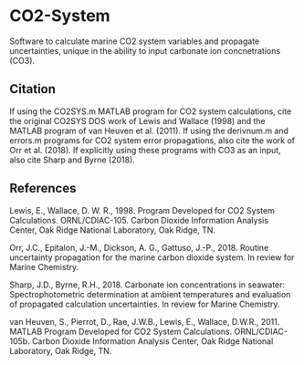 # CO2-System

Software to calculate marine CO2 system variables and propagate uncertainties, unique in the ability to input carbonate ion concnetrations (CO3).

## Citation

If using the CO2SYS.m MATLAB program for CO2 system calculations, cite the original CO2SYS DOS work of Lewis and Wallace (1998) and the MATLAB program of van Heuven et al. (2011). If using the derivnum.m and errors.m programs for CO2 system error propagations, also cite the work of Orr et al. (2018). If explicitly using these programs with CO3 as an input, also cite Sharp and Byrne (2018).

## References

Lewis, E., Wallace, D. W. R., 1998. Program Developed for CO2 System Calculations. ORNL/CDIAC-105. Carbon Dioxide Information Analysis Center, Oak Ridge National Laboratory, Oak Ridge, TN.

Orr, J.C., Epitalon, J.-M., Dickson, A. G., Gattuso, J.-P., 2018. Routine uncertainty propagation for the marine carbon dioxide system. In review for Marine Chemistry.

Sharp, J.D., Byrne, R.H., 2018. Carbonate ion concentrations in seawater: Spectrophotometric determination at ambient temperatures and evaluation of propagated calculation uncertainties. In review for Marine Chemistry.

van Heuven, S., Pierrot, D., Rae, J.W.B., Lewis, E., Wallace, D.W.R., 2011. MATLAB Program Developed for CO2 System Calculations. ORNL/CDIAC-105b. Carbon Dioxide Information Analysis Center, Oak Ridge National Laboratory, Oak Ridge, TN.
